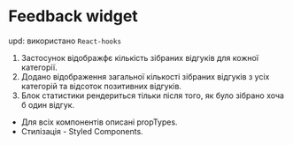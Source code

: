 # Feedback widget

upd: використано `React-hooks`

1. Застосунок відображфє кількість зібраних відгуків для кожної категорії.
2. Додано відображення загальної кількості зібраних відгуків з усіх категорій та
   відсоток позитивних відгуків.
3. Блок статистики рендериться тільки після того, як було зібрано хоча б один
   відгук.

- Для всіх компонентів описані propTypes.
- Стилізація - Styled Components.
